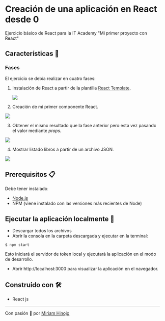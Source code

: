 # Creación de una aplicación en React desde 0

Ejercicio básico de React para la IT Academy "Mi primer proyecto con React"

## Características 📝 

### Fases

El ejercicio se debía realizar en cuatro fases:

1. Instalación de React a partir de la plantilla [React Template](https://github.com/itacademyReact/react-template).<br>

   <img src= "https://stilografica.es/reactbasic1.png">
   

2. Creación de mi primer componente React.

<img src= "https://stilografica.es/reactbasic2.png">

3. Obtener el mismo resultado que la fase anterior pero esta vez pasando el valor mediante _props_.

<img src= "https://stilografica.es/reactbasic2.png">

4. Mostrar listado libros a partir de un archivo JSON. 

<img src= "https://stilografica.es/books.png">


## Prerequisitos 📋

Debe tener instalado:

* [Node.js](https://nodejs.org/en/download/)
* NPM (viene instalado con las versiones más recientes de Node)

## Ejecutar la aplicación localmente 🔧
* Descargar todos los archivos
* Abrir la consola en la carpeta descargada y ejecutar en la terminal:

```
$ npm start
```
  Esto iniciará el servidor de token local y ejecutará la aplicación en el modo de desarrollo.  
* Abrir http://localhost:3000 para visualizar la aplicación en el navegador.

## Construido con 🛠️

* React js

---

Con pasión 🚀 por [Miriam Hinojo](https://github.com/stilografica/)



